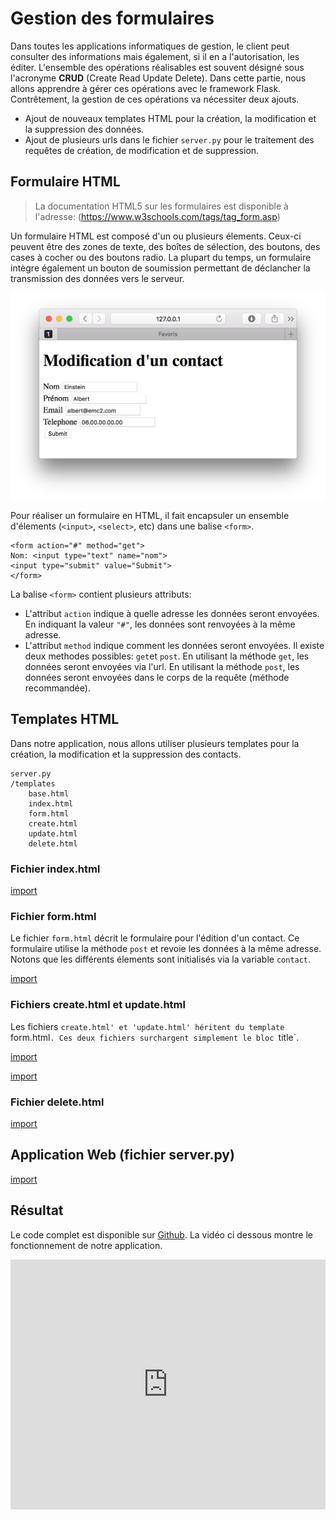 # Gestion des formulaires

Dans toutes les applications informatiques de gestion, le client peut consulter des informations mais également, si il en a l'autorisation, les éditer. L'ensemble des opérations réalisables est souvent désigné sous l'acronyme **CRUD** (Create Read Update Delete). Dans cette partie, nous allons apprendre à gérer ces opérations avec le framework Flask. Contrêtement, la gestion de ces opérations va nécessiter deux ajouts.

* Ajout de nouveaux templates HTML pour la création, la modification et la suppression des données.
* Ajout de plusieurs urls dans le fichier `server.py` pour le traitement des requêtes de création, de modification et de suppression.

## Formulaire HTML

> La documentation HTML5 sur les formulaires est disponible à l'adresse: (https://www.w3schools.com/tags/tag_form.asp)

Un formulaire HTML est composé d'un ou plusieurs élements. Ceux-ci peuvent être des zones de texte, des boîtes de sélection, des boutons, des cases à cocher ou des boutons radio. La plupart du temps, un formulaire intègre également un bouton de soumission permettant de déclancher la transmission des données vers le serveur.

![Formulaire HTML](img/formulaire.png)

Pour réaliser un formulaire en HTML, il fait encapsuler un ensemble d'élements (`<input>`, `<select>`, etc) dans une balise `<form>`. 

```
<form action="#" method="get">
Nom: <input type="text" name="nom">
<input type="submit" value="Submit">
</form>
```

La balise `<form>` contient plusieurs attributs:
* L'attribut `action` indique à quelle adresse les données seront envoyées. En indiquant la valeur `"#"`, les données sont renvoyées à la même adresse.
* L'attribut `method` indique comment les données seront envoyées. Il existe deux methodes possibles: `get`et `post`. En utilisant la méthode `get`, les données seront envoyées via l'url. En utilisant la méthode `post`, les données seront envoyées dans le corps de la requête (méthode recommandée). 

## Templates HTML

Dans notre application, nous allons utiliser plusieurs templates pour la création, la modification et la suppression des contacts. 

```
server.py
/templates
    base.html
    index.html
    form.html
    create.html
    update.html
    delete.html
```

### Fichier index.html

[import](./src/src4/templates/index.html)

### Fichier form.html

Le fichier `form.html` décrit le formulaire pour l'édition d'un contact. Ce formulaire utilise la méthode `post` et revoie les données à la même adresse. Notons que les différents élements sont initialisés via la variable `contact`.

[import](./src/src4/templates/form.html)

### Fichiers create.html et update.html

Les fichiers `create.html' et 'update.html' héritent du template `form.html`. Ces deux fichiers surchargent simplement le bloc `title`.

[import](./src/src4/templates/create.html)

[import](./src/src4/templates/update.html)

### Fichier delete.html

[import](./src/src4/templates/delete.html)

## Application Web (fichier server.py)

[import](./src/src4/server.py)

## Résultat

Le code complet est disponible sur [Github](https://github.com/vincentchoqueuse/gitbook_flask/tree/master/src/src4). La vidéo ci dessous montre le fonctionnement de notre application.
 
<iframe width="100%" height="400" src="https://www.youtube.com/embed/CZIkn_bdoDg?rel=0" frameborder="0" allowfullscreen></iframe>

